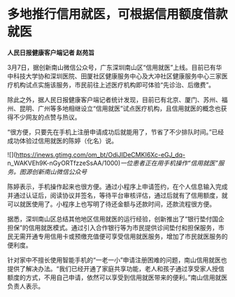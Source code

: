 # 多地推行信用就医，可根据信用额度借款就医

**人民日报健康客户端记者 赵苑旨**

3月7日，据创新南山微信公众号，广东深圳南山区“信用就医”上线。目前已有华中科技大学协和深圳医院、田厦社区健康服务中心及大冲社区健康服务中心三家医疗机构试点实施该服务，市民前往上述医疗机构即可体验“先诊治、后缴费”。

除此之外，据人民日报健康客户端记者统计发现，目前已有北京、厦门、苏州、福州、昆明、广州等多地相继设立“信用就医”试点医疗机构，且信用就医的概念也获得不少网友的点赞与热议。

“很方便，只要先在手机上注册申请成功后就能用了，节省了不少排队时间。”已经成功体验过信用就医的陈婷（化名）说。

![](https://inews.gtimg.com/om_bt/OdiJIDeCMKI6Xc-eGJ_dq-
n_WAKVEh9K-nGyORTfzzeSsAA/1000)_一位患者正在用手机操作“信用就医”服务。图源创新南山微信公众号_

陈婷表示，手机操作起来也很方便。通过小程序上申请签约，在个人信息输入完成并通过认证后，阅读协议并签名，等待平台审核评估，通过后就有了信用额度，就可以就医使用了。小程序上也写明了待还金额与还款时间，还款流程很方便。

据悉，深圳南山区总结其他地区信用就医的运行经验，创新推出了“银行垫付国企担保”的信用就医模式。通过引入合作银行等为市民提供诊间垫付和担保服务，市民无需开通专用信用卡或预缴充值便可享受信用就医服务，增加了市民就医服务的便利度。

针对家中不擅长使用智能手机的“一老一小”申请注册困难的问题，南山信用就医也提供了解决办法。“我们已经开通了家庭共享功能，老人和孩子通过享受家人授信额度的方式，不用自己申请，依然可以享受到信用就医带来的便利。”南山信用就医负责人表示。

